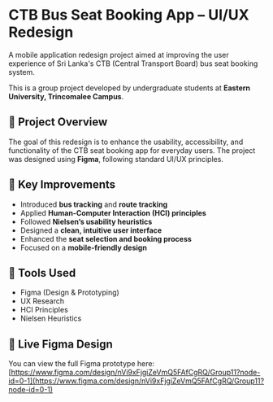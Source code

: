 # CTB Bus Seat Booking App – UI/UX Redesign

A mobile application redesign project aimed at improving the user experience of Sri Lanka's CTB (Central Transport Board) bus seat booking system.

This is a group project developed by undergraduate students at **Eastern University, Trincomalee Campus**.

## 📌 Project Overview

The goal of this redesign is to enhance the usability, accessibility, and functionality of the CTB seat booking app for everyday users. The project was designed using **Figma**, following standard UI/UX principles.

## 🔧 Key Improvements

- Introduced **bus tracking** and **route tracking**
- Applied **Human-Computer Interaction (HCI) principles**
- Followed **Nielsen’s usability heuristics**
- Designed a **clean, intuitive user interface**
- Enhanced the **seat selection and booking process**
- Focused on a **mobile-friendly design**

## 🎨 Tools Used

- Figma (Design & Prototyping)
- UX Research
- HCI Principles
- Nielsen Heuristics

## 🔗 Live Figma Design

You can view the full Figma prototype here:  
[https://www.figma.com/design/nVi9xFjgiZeVmQ5FAfCgRQ/Group11?node-id=0-1](https://www.figma.com/design/nVi9xFjgiZeVmQ5FAfCgRQ/Group11?node-id=0-1)


